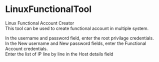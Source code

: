 # LinuxFunctionalTool
Linux Functional Account Creator<br>
This tool can be used to create functional account in multiple system.

In the username and password field, enter the root privilage credentials.<br>
In the New username and New password fields, enter the Functional Account credentials.<br>
Enter the list of lP line by line in the Host details field
